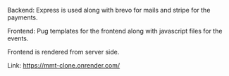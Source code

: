 Backend: Express is used along with brevo for mails and stripe for the payments.

Frontend: Pug templates for the frontend along with javascript files for the events.

Frontend is rendered from server side.

Link: https://mmt-clone.onrender.com/
